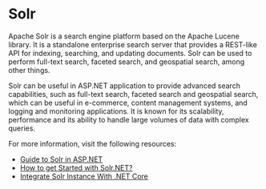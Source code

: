 # Solr

Apache Solr is a search engine platform based on the Apache Lucene library. It is a standalone enterprise search server that provides a REST-like API for indexing, searching, and updating documents. Solr can be used to perform full-text search, faceted search, and geospatial search, among other things.

Solr can be useful in ASP.NET application to provide advanced search capabilities, such as full-text search, faceted search and geospatial search, which can be useful in e-commerce, content management systems, and logging and monitoring applications. It is known for its scalability, performance and its ability to handle large volumes of data with complex queries.

For more information, visit the following resources:

- [Guide to Solr in ASP.NET](https://www.codeproject.com/Tips/480091/Using-Solr-for-Search-with-NET-Csharp)
- [How to get Started with Solr.NET?](https://stackoverflow.com/questions/5646615/how-to-get-started-with-solr-net)
- [Integrate Solr Instance With .NET Core](https://stacksecrets.com/dot-net-core/integrate-solr-instance-with-net-core)
